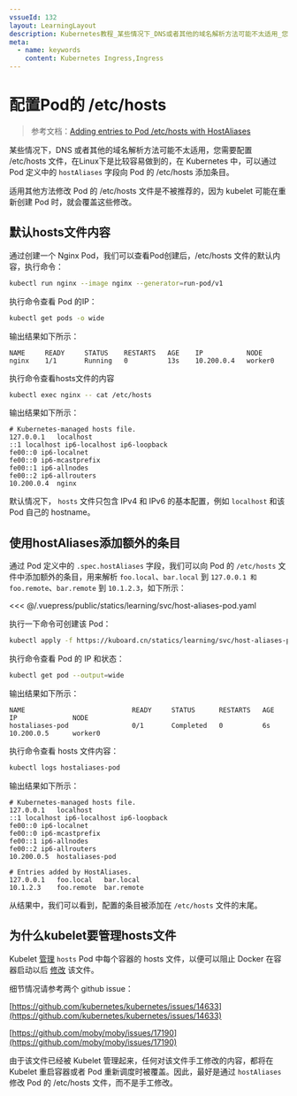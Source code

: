```yaml
---
vssueId: 132
layout: LearningLayout
description: Kubernetes教程_某些情况下_DNS或者其他的域名解析方法可能不太适用_您需要配置_/etc/hosts文件_在Linux下是比较容易做到的_在Kubernetes中_可以通过Pod定义中的_`hostAliases`_字段向Pod的/etc/hosts添加条目。
meta:
  - name: keywords
    content: Kubernetes Ingress,Ingress
---
```


# 配置Pod的 /etc/hosts

<AdSenseTitle>

> 参考文档：[Adding entries to Pod /etc/hosts with HostAliases](https://kubernetes.io/docs/concepts/services-networking/add-entries-to-pod-etc-hosts-with-host-aliases/)

某些情况下，DNS 或者其他的域名解析方法可能不太适用，您需要配置 /etc/hosts 文件，在Linux下是比较容易做到的，在 Kubernetes 中，可以通过 Pod 定义中的 `hostAliases` 字段向 Pod 的 /etc/hosts 添加条目。

适用其他方法修改 Pod 的 /etc/hosts 文件是不被推荐的，因为 kubelet 可能在重新创建 Pod 时，就会覆盖这些修改。

</AdSenseTitle>

## 默认hosts文件内容

通过创建一个 Nginx Pod，我们可以查看Pod创建后，/etc/hosts 文件的默认内容，执行命令：

``` sh
kubectl run nginx --image nginx --generator=run-pod/v1
```

执行命令查看 Pod 的IP：

``` sh
kubectl get pods -o wide
```
输出结果如下所示：
```
NAME     READY     STATUS    RESTARTS   AGE    IP           NODE
nginx    1/1       Running   0          13s    10.200.0.4   worker0
```

执行命令查看hosts文件的内容
``` sh
kubectl exec nginx -- cat /etc/hosts
```

输出结果如下所示：

```
# Kubernetes-managed hosts file.
127.0.0.1	localhost
::1	localhost ip6-localhost ip6-loopback
fe00::0	ip6-localnet
fe00::0	ip6-mcastprefix
fe00::1	ip6-allnodes
fe00::2	ip6-allrouters
10.200.0.4	nginx
```

默认情况下， `hosts` 文件只包含 IPv4 和 IPv6 的基本配置，例如 `localhost` 和该 Pod 自己的 hostname。

## 使用hostAliases添加额外的条目

通过 Pod 定义中的 `.spec.hostAliases` 字段，我们可以向 Pod 的 `/etc/hosts` 文件中添加额外的条目，用来解析 `foo.local`、`bar.local` 到 `127.0.0.1 和` `foo.remote`、`bar.remote` 到 `10.1.2.3`，如下所示：

<<< @/.vuepress/public/statics/learning/svc/host-aliases-pod.yaml

执行一下命令可创建该 Pod：
``` sh
kubectl apply -f https://kuboard.cn/statics/learning/svc/host-aliases-pod.yaml
```

执行命令查看 Pod 的 IP 和状态：
``` sh
kubectl get pod --output=wide
```

输出结果如下所示：

```
NAME                           READY     STATUS      RESTARTS   AGE       IP              NODE
hostaliases-pod                0/1       Completed   0          6s        10.200.0.5      worker0
```

执行命令查看 hosts 文件内容：

``` sh
kubectl logs hostaliases-pod
```

输出结果如下所示：

```
# Kubernetes-managed hosts file.
127.0.0.1	localhost
::1	localhost ip6-localhost ip6-loopback
fe00::0	ip6-localnet
fe00::0	ip6-mcastprefix
fe00::1	ip6-allnodes
fe00::2	ip6-allrouters
10.200.0.5	hostaliases-pod

# Entries added by HostAliases.
127.0.0.1	foo.local	bar.local
10.1.2.3	foo.remote	bar.remote
```

从结果中，我们可以看到，配置的条目被添加在 `/etc/hosts` 文件的末尾。

## 为什么kubelet要管理hosts文件

Kubelet [管理](https://github.com/kubernetes/kubernetes/issues/14633) `hosts` Pod 中每个容器的 hosts 文件，以便可以阻止 Docker 在容器启动以后 [修改](https://github.com/moby/moby/issues/17190) 该文件。

细节情况请参考两个 github issue：

[https://github.com/kubernetes/kubernetes/issues/14633](https://github.com/kubernetes/kubernetes/issues/14633)

[https://github.com/moby/moby/issues/17190](https://github.com/moby/moby/issues/17190)

由于该文件已经被 Kubelet 管理起来，任何对该文件手工修改的内容，都将在 Kubelet 重启容器或者 Pod 重新调度时被覆盖。因此，最好是通过 `hostAliases` 修改 Pod 的 /etc/hosts 文件，而不是手工修改。
